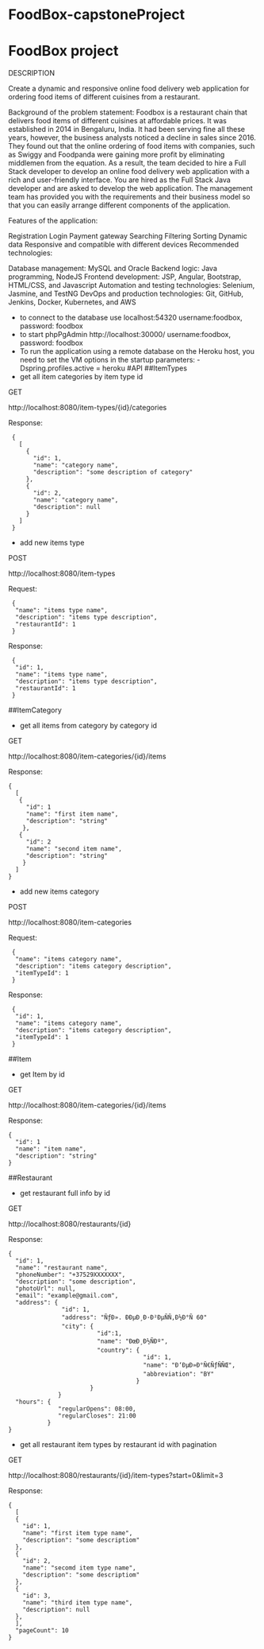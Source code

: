 # FoodBox-capstoneProject
# FoodBox project
DESCRIPTION

Create a dynamic and responsive online food delivery web application for ordering food items of different cuisines from a restaurant.

Background of the problem statement:
Foodbox is a restaurant chain that delivers food items of different cuisines at affordable prices. It was established in 2014 in Bengaluru, India. It had been serving fine all these years, however, the business analysts noticed a decline in sales since 2016. They found out that the online ordering of food items with companies, such as Swiggy and Foodpanda were gaining more profit by eliminating middlemen from the equation. As a result, the team decided to hire a Full Stack developer to develop an online food delivery web application with a rich and user-friendly interface.
You are hired as the Full Stack Java developer and are asked to develop the web application. The management team has provided you with the requirements and their business model so that you can easily arrange different components of the application.

Features of the application:

Registration
Login
Payment gateway
Searching
Filtering
Sorting
Dynamic data
Responsive and compatible with different devices
Recommended technologies:

Database management: MySQL and Oracle
Backend logic: Java programming, NodeJS
Frontend development: JSP, Angular, Bootstrap, HTML/CSS, and Javascript
Automation and testing technologies: Selenium, Jasmine, and TestNG
DevOps and production technologies: Git, GitHub, Jenkins, Docker, Kubernetes, and AWS
- to connect to the database use localhost:54320 username:foodbox, password: foodbox
- to start phpPgAdmin http://localhost:30000/ username:foodbox, password: foodbox
- To run the application using a remote database on the Heroku host, you need to set the VM options in the startup parameters: -Dspring.profiles.active = heroku
#API
##ItemTypes
- get all item categories by item type id

GET

http://localhost:8080/item-types/{id}/categories

Response:

     {
       [
         {
           "id": 1,
           "name": "category name",
           "description": "some description of category"
         },
         {
           "id": 2,
           "name": "category name",
           "description": null
         }
       ]
     } 

- add new items type    
 
POST

http://localhost:8080/item-types

Request:

     {
      "name": "items type name",
      "description": "items type description",
      "restaurantId": 1
     }
     
Response:
     
     {
      "id": 1,
      "name": "items type name",
      "description": "items type description",
      "restaurantId": 1
     } 
         
##ItemCategory
- get all items from category by category id

GET

http://localhost:8080/item-categories/{id}/items
  
Response:

    {
      [
       {
         "id": 1
         "name": "first item name",
         "description": "string"
        },
       {
         "id": 2
         "name": "second item name",
         "description": "string"
        } 
      ]
    }
    
- add new items category    
 
POST

http://localhost:8080/item-categories

Request:

     {
      "name": "items category name",
      "description": "items category description",
      "itemTypeId": 1
     }
     
Response:
     
     {
      "id": 1,
      "name": "items category name",
      "description": "items category description",
      "itemTypeId": 1
     }     
 
##Item
- get Item by id

GET

http://localhost:8080/item-categories/{id}/items 

Response:

    {
      "id": 1
      "name": "item name",
      "description": "string"
    }
    
##Restaurant
- get restaurant full info by id

GET

http://localhost:8080/restaurants/{id}

Response:

    {
      "id": 1,
      "name": "restaurant name",
      "phoneNumber": "+37529XXXXXXX",
      "description": "some description",
      "photoUrl": null,
      "email": "example@gmail.com",
      "address": {
                   "id": 1,
                   "address": "ÑƒÐ». ÐÐµÐ¸Ð·Ð²ÐµÑÑ‚Ð½Ð°Ñ 60"
                   "city": {
                             "id":1,
                             "name": "ÐœÐ¸Ð½ÑÐº",
                             "country": {
                                          "id": 1,
                                          "name": "Ð‘ÐµÐ»Ð°Ñ€ÑƒÑÑŒ",
                                          "abbreviation": "BY"
                                        }  
                           }
                  }
      "hours": {
                  "regularOpens": 08:00,
                  "regularCloses": 21:00
               }                        
    }
    
- get all restaurant item types by restaurant id with pagination

GET

http://localhost:8080/restaurants/{id}/item-types?start=0&limit=3

Response:

    {
      [
      {
        "id": 1,
        "name": "first item type name",
        "description": "some descriptiom"
      },
      {
        "id": 2,
        "name": "secomd item type name",
        "description": "some descriptiom"
      },
      {
        "id": 3,
        "name": "third item type name",
        "description": null
      },
      ],
      "pageCount": 10
    }    
